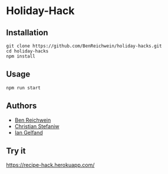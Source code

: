# Holiday-Hack

## Installation

```
git clone https://github.com/BenReichwein/holiday-hacks.git
cd holiday-hacks
npm install
```

## Usage

`npm run start`

## Authors

* [Ben Reichwein](https://github.com/BenReichwein)
* [Christian Stefaniw](https://github.com/ChristianStefaniw)
* [Ian Gelfand](https://github.com/IanGelfand)

## Try it
https://recipe-hack.herokuapp.com/
